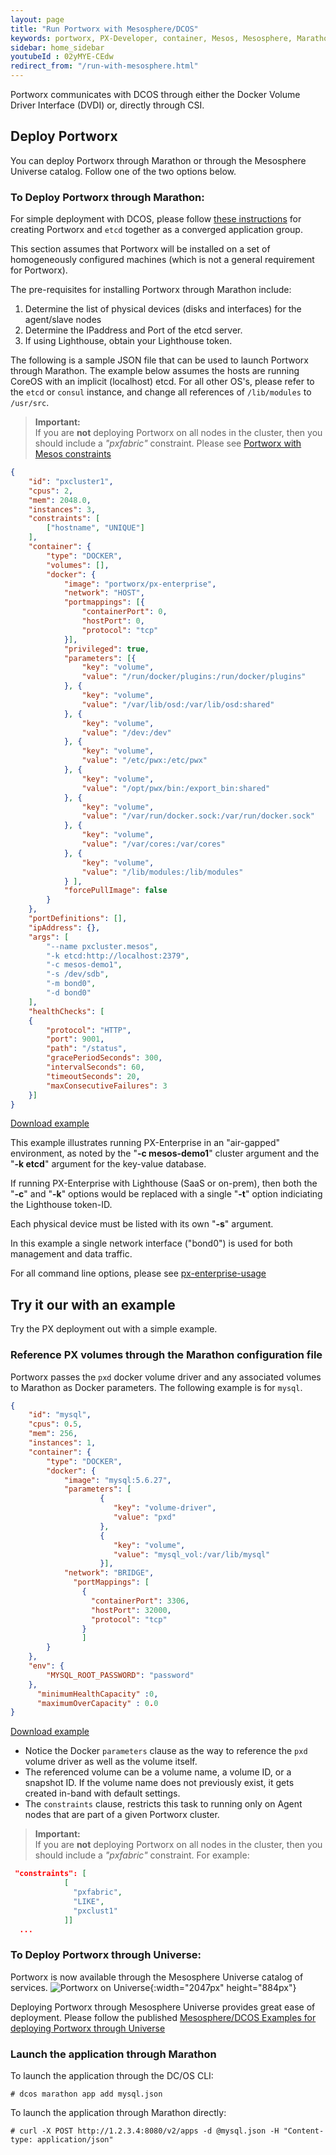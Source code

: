 ```yaml
---
layout: page
title: "Run Portworx with Mesosphere/DCOS"
keywords: portworx, PX-Developer, container, Mesos, Mesosphere, Marathon, storage
sidebar: home_sidebar
youtubeId : 02yMYE-CEdw
redirect_from: "/run-with-mesosphere.html"
---
```

Portworx communicates with DCOS through either the Docker Volume Driver Interface (DVDI) or, directly through CSI.

## Deploy Portworx
You can deploy Portworx through Marathon or through the Mesosphere Universe catalog.  Follow one of the two options below.


### To Deploy Portworx through Marathon:

For simple deployment with DCOS, please follow [these instructions](/scheduler/mesosphere-dcos/px_etcd_marathon.html) for creating
Portworx and ```etcd``` together as a converged application group.

This section assumes that Portworx will be installed on a set of homogeneously configured machines (which is not a general requirement for Portworx).

The pre-requisites for installing Portworx through Marathon include:

1. Determine the list of physical devices (disks and interfaces) for the agent/slave nodes
2. Determine the IPaddress and Port of the etcd server. 
3. If using Lighthouse, obtain your Lighthouse token.

The following is a sample JSON file that can be used to launch Portworx through Marathon.
The example below assumes the hosts are running CoreOS with an implicit (localhost) etcd.
For all other OS's, please refer to the `etcd` or `consul` instance, and change all references of `/lib/modules` to `/usr/src`.

>**Important:**<br/> If you are **not** deploying Portworx on all nodes in the cluster, then you should include a *"pxfabric"* constraint.  Please see [Portworx with Mesos constraints](/scheduler/mesosphere-dcos/px_with_constraints.html)

```json
{
    "id": "pxcluster1",
    "cpus": 2,
    "mem": 2048.0,
    "instances": 3,
    "constraints": [
        ["hostname", "UNIQUE"]
    ],
    "container": {
        "type": "DOCKER",
        "volumes": [],
        "docker": {
            "image": "portworx/px-enterprise",
            "network": "HOST",
            "portmappings": [{
                "containerPort": 0,
                "hostPort": 0,
                "protocol": "tcp"
            }],
            "privileged": true,
            "parameters": [{
                "key": "volume",
                "value": "/run/docker/plugins:/run/docker/plugins"
            }, {
                "key": "volume",
                "value": "/var/lib/osd:/var/lib/osd:shared"
            }, {
                "key": "volume",
                "value": "/dev:/dev"
            }, {
                "key": "volume",
                "value": "/etc/pwx:/etc/pwx"
            }, {
                "key": "volume",
                "value": "/opt/pwx/bin:/export_bin:shared"
            }, {
                "key": "volume",
                "value": "/var/run/docker.sock:/var/run/docker.sock"
            }, {
                "key": "volume",
                "value": "/var/cores:/var/cores"
            }, {
                "key": "volume",
                "value": "/lib/modules:/lib/modules"
            } ],
            "forcePullImage": false
        }
    },
    "portDefinitions": [],
    "ipAddress": {},
    "args": [
        "--name pxcluster.mesos",
        "-k etcd:http://localhost:2379",
        "-c mesos-demo1",
        "-s /dev/sdb",
        "-m bond0",
        "-d bond0"
    ],
    "healthChecks": [
    {
        "protocol": "HTTP",
        "port": 9001,
        "path": "/status",
        "gracePeriodSeconds": 300,
        "intervalSeconds": 60,
        "timeoutSeconds": 20,
        "maxConsecutiveFailures": 3
    }]
}
```
[Download example](/px-marathon.json?raw=true)


This example illustrates running PX-Enterprise in an "air-gapped" environment, as noted by the "**-c mesos-demo1**" cluster argument and the "**-k etcd**" argument for the key-value database.

If running PX-Enterprise with Lighthouse (SaaS or on-prem), then both the "**-c**" and "**-k**" options would be replaced with a single "**-t**" option indiciating the Lighthouse token-ID.

Each physical device must be listed with its own "**-s**" argument.

In this example a single network interface ("bond0") is used for both management and data traffic.

For all command line options, please see [px-enterprise-usage](/px-usage.html)

## Try it our with an example 
Try the PX deployment out with a simple example.

### Reference PX volumes through the Marathon configuration file

Portworx passes the `pxd` docker volume driver and any associated volumes to Marathon as Docker parameters. The following example is for `mysql`.

```json
{
    "id": "mysql",
    "cpus": 0.5,
    "mem": 256,
    "instances": 1,
    "container": {
        "type": "DOCKER",
        "docker": {
            "image": "mysql:5.6.27",
            "parameters": [
                    {
                       "key": "volume-driver",
                       "value": "pxd"
                    },
                    {
                       "key": "volume",
                       "value": "mysql_vol:/var/lib/mysql"
                    }],
            "network": "BRIDGE",
              "portMappings": [
                {
                  "containerPort": 3306,
                  "hostPort": 32000,
                  "protocol": "tcp"
                }
                ]
        }
    },
    "env": {
        "MYSQL_ROOT_PASSWORD": "password"
    },
      "minimumHealthCapacity" :0,
      "maximumOverCapacity" : 0.0
}
```

[Download example](/px-marathon-mysql.json?raw=true)

* Notice the Docker `parameters` clause as the way to reference the `pxd` volume driver as well as the volume itself.
* The referenced volume can be a volume name, a volume ID, or a snapshot ID.   If the volume name does not previously exist, it gets created in-band with default settings.
* The `constraints` clause, restricts this task to running only on Agent nodes that are part of a given Portworx cluster.

>**Important:**<br/> If you are **not** deploying Portworx on all nodes in the cluster, then you should include a *"pxfabric"* constraint.
For example:

```json
 "constraints": [
            [
              "pxfabric",
              "LIKE",
              "pxclust1"
            ]]
  ...
  ```
  

### To Deploy Portworx through Universe:
Portworx is now available through the Mesosphere Universe catalog of services.
![Portworx on Universe](/images/universe.png){:width="2047px" height="884px"}

Deploying Portworx through Mesosphere Universe provides great ease of deployment.
Please follow the published [Mesosphere/DCOS Examples for deploying Portworx through Universe](https://github.com/dcos/examples/tree/master/portworx/1.9) 


### Launch the application through Marathon

To launch the application through the DC/OS CLI:

```
# dcos marathon app add mysql.json
```

To launch the application through Marathon directly:

```
# curl -X POST http://1.2.3.4:8080/v2/apps -d @mysql.json -H "Content-type: application/json"
```
